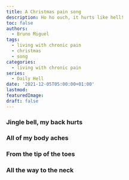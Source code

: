 ```yaml
---
title: A Christmas pain song
description: Ho ho ouch, it hurts like hell!
toc: false
authors:
  - Bruno Miguel
tags:
  - living with chronic pain
  - christmas
  - song
categories:
  - living with chronic pain
series:
  - Daily Hell
date: '2021-12-05T05:00:00+01:00'
lastmod:
featuredImage:
draft: false
---
```


### Jingle bell, my back hurts
### All of my body aches
### From the tip of the toes
### All the way to the neck
